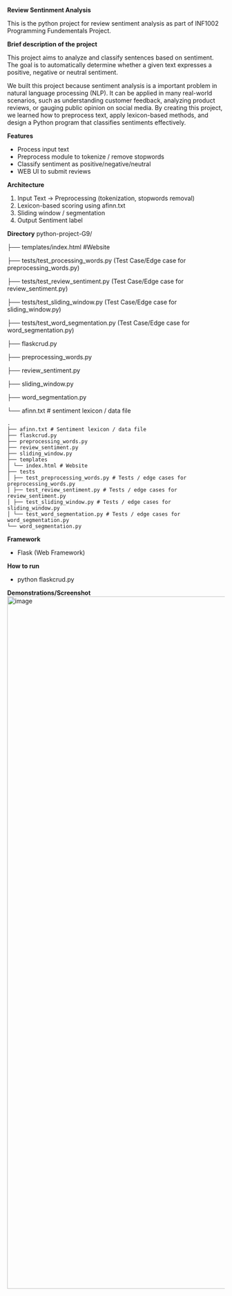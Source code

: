 **Review Sentinment Analysis**

This is the python project for review sentiment analysis as part of INF1002 Programming Fundementals Project.

**Brief description of the project**

This project aims to analyze and classify sentences based on sentiment. The goal is to automatically determine whether a given
text expresses a positive, negative or neutral sentiment.

We built this project because sentiment analysis is a important problem in natural language processing (NLP). It can be applied
in many real-world scenarios, such as understanding customer feedback, analyzing product reviews, or gauging public opinion on
social media. By creating this project, we learned how to preprocess text, apply lexicon-based methods, and design a Python
program that classifies sentiments effectively.

**Features**

- Process input text
- Preprocess module to tokenize / remove stopwords
- Classify sentiment as positive/negative/neutral
- WEB UI to submit reviews

**Architecture**
1. Input Text -> Preprocessing (tokenization, stopwords removal)
2. Lexicon-based scoring using afinn.txt
3. Sliding window / segmentation
4. Output Sentiment label

**Directory**
python-project-G9/

├── templates/index.html #Website

├── tests/test_processing_words.py (Test Case/Edge case for preprocessing_words.py)

├── tests/test_review_sentiment.py (Test Case/Edge case for review_sentiment.py)

├── tests/test_sliding_window.py (Test Case/Edge case for sliding_window.py)

├── tests/test_word_segmentation.py (Test Case/Edge case for word_segmentation.py)

├── flaskcrud.py

├── preprocessing_words.py

├── review_sentiment.py

├── sliding_window.py

├── word_segmentation.py

└── afinn.txt # sentiment lexicon / data file
```
.
├── afinn.txt # Sentiment lexicon / data file
├── flaskcrud.py
├── preprocessing_words.py
├── review_sentiment.py
├── sliding_window.py
├── templates
│ └── index.html # Website
├── tests
│ ├── test_preprocessing_words.py # Tests / edge cases for preprocessing_words.py
│ ├── test_review_sentiment.py # Tests / edge cases for review_sentiment.py
│ ├── test_sliding_window.py # Tests / edge cases for sliding_window.py
│ └── test_word_segmentation.py # Tests / edge cases for word_segmentation.py
└── word_segmentation.py
```
**Framework**
- Flask (Web Framework)

**How to run**
- python flaskcrud.py

**Demonstrations/Screenshot**
<img width="2518" height="1600" alt="image" src="https://github.com/user-attachments/assets/c50e9763-5a3c-48a5-88ce-311ebae24f88" />

